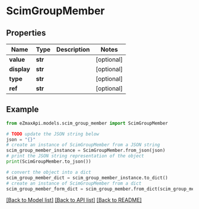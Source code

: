 # ScimGroupMember


## Properties

Name | Type | Description | Notes
------------ | ------------- | ------------- | -------------
**value** | **str** |  | [optional] 
**display** | **str** |  | [optional] 
**type** | **str** |  | [optional] 
**ref** | **str** |  | [optional] 

## Example

```python
from eZmaxApi.models.scim_group_member import ScimGroupMember

# TODO update the JSON string below
json = "{}"
# create an instance of ScimGroupMember from a JSON string
scim_group_member_instance = ScimGroupMember.from_json(json)
# print the JSON string representation of the object
print(ScimGroupMember.to_json())

# convert the object into a dict
scim_group_member_dict = scim_group_member_instance.to_dict()
# create an instance of ScimGroupMember from a dict
scim_group_member_form_dict = scim_group_member.from_dict(scim_group_member_dict)
```
[[Back to Model list]](../README.md#documentation-for-models) [[Back to API list]](../README.md#documentation-for-api-endpoints) [[Back to README]](../README.md)


